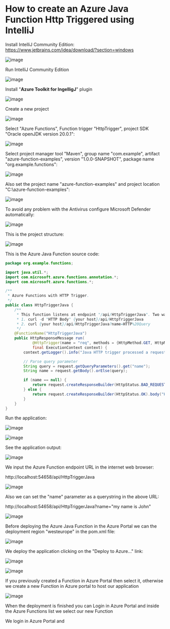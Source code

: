 # How to create an Azure Java Function Http Triggered using IntelliJ

Install IntelliJ Community Edition: https://www.jetbrains.com/idea/download/?section=windows

![image](https://github.com/luiscoco/Azure_Java_Function_Http_Triggered_using_IntelliJ/assets/32194879/e6a2ac02-bef0-4756-bba2-f1ad21fabab5)

Run IntelliJ Community Edition

![image](https://github.com/luiscoco/Azure_Java_Function_Http_Triggered_using_IntelliJ/assets/32194879/c46f9f98-101c-432d-97bd-5f74ad0e38fa)

Install "**Azure Toolkit for IngelligJ**" plugin

![image](https://github.com/luiscoco/Azure_Java_Function_Http_Triggered_using_IntelliJ/assets/32194879/d9bdeb67-925f-4a77-92a1-f55391154e72)

Create a new project

![image](https://github.com/luiscoco/Azure_Java_Function_Http_Triggered_using_IntelliJ/assets/32194879/b6052ef5-5d00-42a9-aa07-4850902a77e6)

Select "Azure Functions", Function trigger "HttpTrigger", project SDK "Oracle openJDK version 20.0.1": 

![image](https://github.com/luiscoco/Azure_Java_Function_Http_Triggered_using_IntelliJ/assets/32194879/220f1e2f-3784-4069-8ecd-3f8bd69a41da)

Select project manager tool "Maven", group name "com.example", artifact "azure-function-examples", version "1.0.0-SNAPSHOT", package name "org.example.functions":

![image](https://github.com/luiscoco/Azure_Java_Function_Http_Triggered_using_IntelliJ/assets/32194879/171f1b99-35fb-45fc-a4c2-f129afa7f1a7)

Also set the project name "azure-function-examples" and project location "C:\\azure-function-examples":

![image](https://github.com/luiscoco/Azure_Java_Function_Http_Triggered_using_IntelliJ/assets/32194879/e0432c12-b6f4-45f5-95f1-5359255c2842)

To avoid any problem with the Antivirus configure Microsoft Defender automatically:

![image](https://github.com/luiscoco/Azure_Java_Function_Http_Triggered_using_IntelliJ/assets/32194879/5623fd13-7c09-4fb9-8fc9-eadd41ab8a93)

This is the project structure:

![image](https://github.com/luiscoco/Azure_Java_Function_Http_Triggered_using_IntelliJ/assets/32194879/e0d8ad65-6480-40a5-b07a-ea2417857a2e)

This is the Azure Java Function source code:

```java
package org.example.functions;

import java.util.*;
import com.microsoft.azure.functions.annotation.*;
import com.microsoft.azure.functions.*;

/**
 * Azure Functions with HTTP Trigger.
 */
public class HttpTriggerJava {
    /**
     * This function listens at endpoint "/api/HttpTriggerJava". Two ways to invoke it using "curl" command in bash:
     * 1. curl -d "HTTP Body" {your host}/api/HttpTriggerJava
     * 2. curl {your host}/api/HttpTriggerJava?name=HTTP%20Query
     */
    @FunctionName("HttpTriggerJava")
    public HttpResponseMessage run(
            @HttpTrigger(name = "req", methods = {HttpMethod.GET, HttpMethod.POST}, authLevel = AuthorizationLevel.FUNCTION) HttpRequestMessage<Optional<String>> request,
            final ExecutionContext context) {
        context.getLogger().info("Java HTTP trigger processed a request.");

        // Parse query parameter
        String query = request.getQueryParameters().get("name");
        String name = request.getBody().orElse(query);

        if (name == null) {
            return request.createResponseBuilder(HttpStatus.BAD_REQUEST).body("Please pass a name on the query string or in the request body").build();
        } else {
            return request.createResponseBuilder(HttpStatus.OK).body("Hello, " + name).build();
        }
    }
}
```

Run the application: 

![image](https://github.com/luiscoco/Azure_Java_Function_Http_Triggered_using_IntelliJ/assets/32194879/66e30920-41ca-45b4-b0b4-d901f5947db1)

![image](https://github.com/luiscoco/Azure_Java_Function_Http_Triggered_using_IntelliJ/assets/32194879/e32ddd5e-9f61-4f3b-8363-5dc38e308b44)

See the application output:

![image](https://github.com/luiscoco/Azure_Java_Function_Http_Triggered_using_IntelliJ/assets/32194879/80e4c1e1-26e0-44d6-8789-96e1e6c1b499)

We input the Azure Function endpoint URL in the internet web browser:

http://localhost:54658/api/HttpTriggerJava

![image](https://github.com/luiscoco/Azure_Java_Function_Http_Triggered_using_IntelliJ/assets/32194879/f9543a97-507f-4427-9de4-f9f895040379)

Also we can set the "name" parameter as a querystring in the above URL:

http://localhost:54658/api/HttpTriggerJava?name="my name is John"

![image](https://github.com/luiscoco/Azure_Java_Function_Http_Triggered_using_IntelliJ/assets/32194879/90ced6d9-0dd2-4159-841e-c5fa4e845706)

Before deploying the Azure Java Function in the Azure Portal we can the deployment region "westeurope" in the pom.xml file:

![image](https://github.com/luiscoco/Azure_Java_Function_Http_Triggered_using_IntelliJ/assets/32194879/1df71225-744d-41ca-9793-324d0ba02748)

We deploy the application clicking on the "Deploy to Azure..." link:

![image](https://github.com/luiscoco/Azure_Java_Function_Http_Triggered_using_IntelliJ/assets/32194879/16bd645a-b47e-402c-920c-cf239be5c360)

![image](https://github.com/luiscoco/Azure_Java_Function_Http_Triggered_using_IntelliJ/assets/32194879/4676085e-3aae-4f70-88c7-4960699d6329)

If you previously created a Function in Azure Portal then select it, otherwise we create a new Function in Azure portal to host our application 

![image](https://github.com/luiscoco/Azure_Java_Function_Http_Triggered_using_IntelliJ/assets/32194879/97cd3108-825c-471c-8f18-242b23854a41)

When the deployment is finished you can Login in Azure Portal and inside the Azure Functions list we select our new Function





We login in Azure Portal and 
